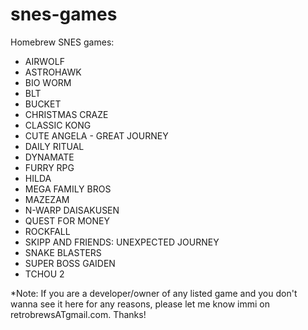 # snes-games
Homebrew SNES games:

- AIRWOLF<br />
- ASTROHAWK<br />
- BIO WORM<br />
- BLT<br />
- BUCKET<br />
- CHRISTMAS CRAZE<br />
- CLASSIC KONG<br />
- CUTE ANGELA - GREAT JOURNEY<br />
- DAILY RITUAL<br />
- DYNAMATE<br />
- FURRY RPG<br />
- HILDA<br />
- MEGA FAMILY BROS<br />
- MAZEZAM<br />
- N-WARP DAISAKUSEN<br />
- QUEST FOR MONEY<br />
- ROCKFALL<br />
- SKIPP AND FRIENDS: UNEXPECTED JOURNEY<br />
- SNAKE BLASTERS<br />
- SUPER BOSS GAIDEN<br />
- TCHOU 2<br />

*Note: If you are a developer/owner of any listed game and you don't wanna see it here for any reasons, please let me know immi on retrobrewsATgmail.com. Thanks!
